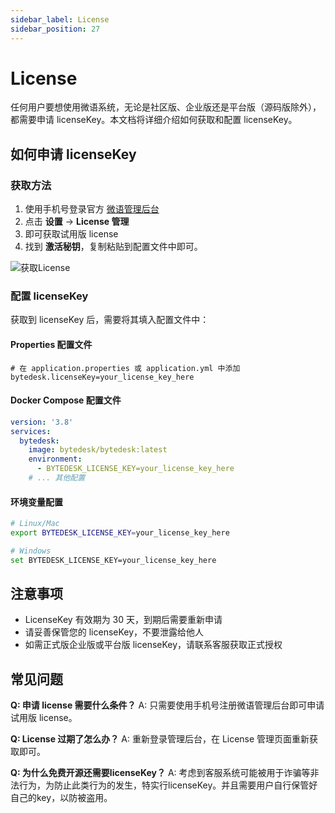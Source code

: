```yaml
---
sidebar_label: License
sidebar_position: 27
---
```


# License

任何用户要想使用微语系统，无论是社区版、企业版还是平台版（源码版除外），都需要申请 licenseKey。本文档将详细介绍如何获取和配置 licenseKey。

## 如何申请 licenseKey

### 获取方法

1. 使用手机号登录官方 [微语管理后台](https://www.weiyuai.cn/admin)
2. 点击 **设置** -> **License 管理**
3. 即可获取试用版 license
4. 找到 **激活秘钥**，复制粘贴到配置文件中即可。

![获取License](/img/faq/faq_13_get_license.png)

### 配置 licenseKey

获取到 licenseKey 后，需要将其填入配置文件中：

#### Properties 配置文件

```properties
# 在 application.properties 或 application.yml 中添加
bytedesk.licenseKey=your_license_key_here
```

#### Docker Compose 配置文件

```yaml
version: '3.8'
services:
  bytedesk:
    image: bytedesk/bytedesk:latest
    environment:
      - BYTEDESK_LICENSE_KEY=your_license_key_here
    # ... 其他配置
```

#### 环境变量配置

```bash
# Linux/Mac
export BYTEDESK_LICENSE_KEY=your_license_key_here

# Windows
set BYTEDESK_LICENSE_KEY=your_license_key_here
```

## 注意事项

- LicenseKey 有效期为 30 天，到期后需要重新申请
- 请妥善保管您的 licenseKey，不要泄露给他人
- 如需正式版企业版或平台版 licenseKey，请联系客服获取正式授权

## 常见问题

**Q: 申请 license 需要什么条件？**
A: 只需要使用手机号注册微语管理后台即可申请试用版 license。

**Q: License 过期了怎么办？**
A: 重新登录管理后台，在 License 管理页面重新获取即可。

**Q: 为什么免费开源还需要licenseKey？**
A: 考虑到客服系统可能被用于诈骗等非法行为，为防止此类行为的发生，特实行licenseKey。并且需要用户自行保管好自己的key，以防被盗用。
